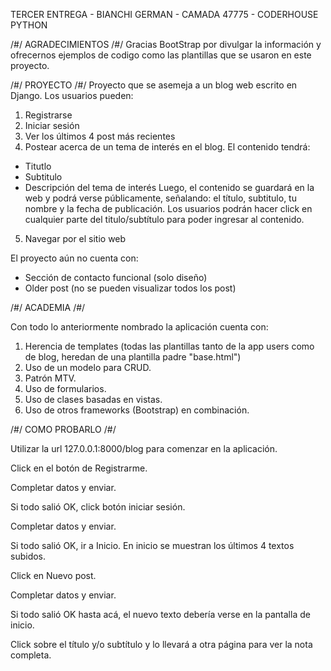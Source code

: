 TERCER ENTREGA - BIANCHI GERMAN - CAMADA 47775 - CODERHOUSE PYTHON

/#/ AGRADECIMIENTOS /#/
Gracias BootStrap por divulgar la información y ofrecernos ejemplos de codigo como las plantillas que se usaron en este proyecto.

/#/ PROYECTO /#/
Proyecto que se asemeja a un blog web escrito en Django. Los usuarios pueden:
1) Registrarse
2) Iniciar sesión
3) Ver los últimos 4 post más recientes
4) Postear acerca de un tema de interés en el blog. 
El contenido tendrá:
* Titutlo
* Subtitulo
* Descripción del tema de interés
Luego, el contenido se guardará en la web y podrá verse públicamente, señalando: el título, subtitulo, tu nombre y la fecha de publicación. Los usuarios podrán hacer click en cualquier parte del titulo/subtítulo para poder ingresar al contenido.
5) Navegar por el sitio web

El proyecto aún no cuenta con:
- Sección de contacto funcional (solo diseño)
- Older post (no se pueden visualizar todos los post)

/#/ ACADEMIA /#/

Con todo lo anteriormente nombrado la aplicación cuenta con:
1. Herencia de templates (todas las plantillas tanto de la app users como de blog, heredan de una plantilla padre "base.html")
2. Uso de un modelo para CRUD.
3. Patrón MTV.
4. Uso de formularios.
5. Uso de clases basadas en vistas.
6. Uso de otros frameworks (Bootstrap) en combinación.

/#/ COMO PROBARLO /#/

Utilizar la url 127.0.0.1:8000/blog para comenzar en la aplicación.

Click en el botón de Registrarme. 

Completar datos y enviar.

Si todo salió OK, click botón iniciar sesión.

Completar datos y enviar.

Si todo salió OK, ir a Inicio. En inicio se muestran los últimos 4 textos subidos.

Click en Nuevo post.

Completar datos y enviar.

Si todo salió OK hasta acá, el nuevo texto debería verse en la pantalla de inicio.

Click sobre el título y/o subtítulo y lo llevará a otra página para ver la nota completa.


